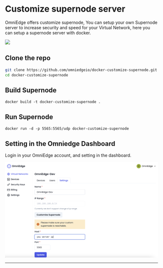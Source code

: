 # Customize supernode server

OmniEdge offers customize supernode, You can setup your own Supernode server to increase security and speed for your Virtual Network, here you can setup a supernode server with docker.

![](Setup-Customize-Supernode-1080p.gif)

## Clone the repo

``` bash
git clone https://github.com/omniedgeio/docker-customize-supernode.git
cd docker-customize-supernode
```

## Build Supernode

```
docker build -t docker-customize-supernode .
```

## Run Supernode

```
docker run -d -p 5565:5565/udp docker-customize-supernode
```

## Setting in the Omniedge Dashboard

Login in your OmniEdge account, and setting in the dashboard.

![](Customizesupernode.png)



------
